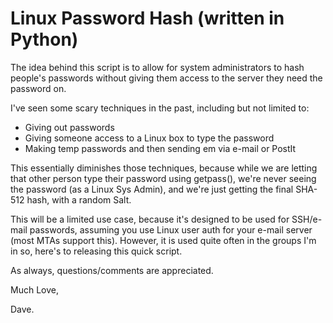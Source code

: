 # Linux Password Hash (written in Python)

The idea behind this script is to allow for system administrators to hash people's passwords
without giving them access to the server they need the password on. 

I've seen some scary techniques in the past, including but not limited to:

- Giving out passwords
- Giving someone access to a Linux box to type the password
- Making temp passwords and then sending em via e-mail or PostIt

This essentially diminishes those techniques, because while we are letting that other person
type their password using getpass(), we're never seeing the password (as a Linux Sys Admin),
and we're just getting the final SHA-512 hash, with a random Salt.

This will be a limited use case, because it's designed to be used for SSH/e-mail passwords,
assuming you use Linux user auth for your e-mail server (most MTAs support this). However,
it is used quite often in the groups I'm in so, here's to releasing this quick script.

As always, questions/comments are appreciated.

Much Love,

Dave.

